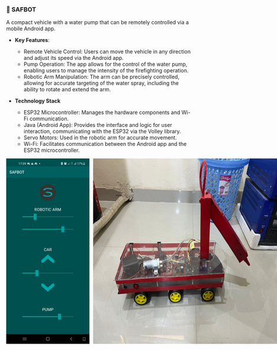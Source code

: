 ### 🤖 SAFBOT
A compact vehicle with a water pump that can be remotely controlled via a mobile Android app.

- **Key Features**:
  - Remote Vehicle Control: Users can move the vehicle in any direction and adjust its speed via the Android app.
  - Pump Operation: The app allows for the control of the water pump, enabling users to manage the intensity of the firefighting operation.
  - Robotic Arm Manipulation: The arm can be precisely controlled, allowing for accurate targeting of the water spray, including the ability to rotate and extend the arm.

- **Technology Stack**
  - ESP32 Microcontroller: Manages the hardware components and Wi-Fi communication.
  - Java (Android App): Provides the interface and logic for user interaction, communicating with the ESP32 via the Volley library.
  - Servo Motors: Used in the robotic arm for accurate movement.
  - Wi-Fi: Facilitates communication between the Android app and the ESP32 microcontroller.


<div style="display: flex; align-items: center;">
  <img src="saf.jpg" alt="Screenshot" height="500" style="margin-right: 10px;"/>
  <img src="safbot.png" alt="Screenshot" height="500"/>
</div>

